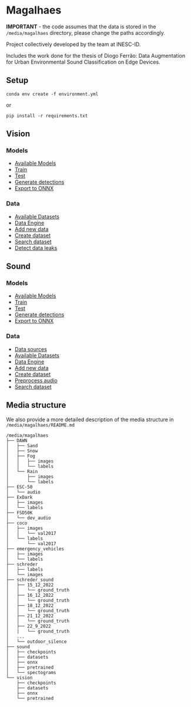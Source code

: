 # Magalhaes

**IMPORTANT** - the code assumes that the data is stored in the `/media/magalhaes` directory, please change the paths accordingly.

Project collectively developed by the team at INESC-ID.

Includes the work done for the thesis of Diogo Ferrão: Data Augmentation for Urban Environmental Sound Classification on Edge Devices.

## Setup

```
conda env create -f environment.yml
```

or

```
pip install -r requirements.txt
```

## Vision

### Models

* [Available Models](docs/vision_models.md#available-models)
* [Train](docs/vision_models.md#train)
* [Test](docs/vision_models.md#test)
* [Generate detections](docs/vision_models.md#generate-detections)
* [Export to ONNX](docs/vision_models.md#export-onnx)

### Data

* [Available Datasets](docs/vision_data.md#available-datasets)
* [Data Engine](docs/vision_data.md#data-engine)
* [Add new data](docs/vision_data.md#add-new-data)
* [Create dataset](docs/vision_data.md#create-dataset)
* [Search dataset](docs/vision_data.md#search-dataset)
* [Detect data leaks](docs/vision_data.md#detect-data-leaks)

## Sound

### Models

* [Available Models](docs/audio_models.md#available-models)
* [Train](docs/audio_models.md#train)
* [Test](docs/audio_models.md#test)
* [Generate detections](docs/audio_models.md#generate-detections)
* [Export to ONNX](docs/audio_models.md#export-to-onnx)

### Data

* [Data sources](docs/audio_data.md#data-sources)
* [Available Datasets](docs/audio_data.md#available-datasets)
* [Data Engine](docs/audio_data.md#data-engine)
* [Add new data](docs/audio_data.md#add-new-data)
* [Create dataset](docs/audio_data.md#create-dataset)
* [Preprocess audio](docs/audio_data.md#preprocess-audio)
* [Search dataset](docs/audio_data.md#search-dataset)

## Media structure

We also provide a more detailed description of the media structure in `/media/magalhaes/README.md`

```
/media/magalhaes
├── DAWN
│   ├── Sand
│   ├── Snow
│   ├── Fog
│   │   ├── images
│   │   └── labels
│   └── Rain
│       ├── images
│       └── labels
├── ESC-50
│   └── audio
├── ExDark
│   ├── images
│   └── labels
├── FSD50K
│   └── dev_audio
├── coco
│   ├── images
│   │   └── val2017
│   └── labels
│       └── val2017
├── emergency_vehicles
│   ├── images
│   └── labels
├── schreder
│   ├── labels
│   └── images
├── schreder_sound
│   ├── 15_12_2022
│   │   └── ground_truth
│   ├── 16_12_2022
│   │   └── ground_truth
│   ├── 18_12_2022
│   │   └── ground_truth
│   ├── 21_12_2022
│   │   └── ground_truth
│   ├── 22_9_2022
│   |   └── ground_truth
│   ...
│   └── outdoor_silence
├── sound
│   ├── checkpoints
│   ├── datasets
│   ├── onnx
│   ├── pretrained
│   └── spectograms
└── vision
    ├── checkpoints
    ├── datasets
    ├── onnx
    └── pretrained
```
